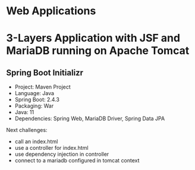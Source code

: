 # Web Applications

# 3-Layers Application with JSF and MariaDB running on Apache Tomcat

## Spring Boot Initializr
* Project: Maven Project
* Language: Java
* Spring Boot: 2.4.3
* Packaging: War
* Java: 11
* Dependencies: Spring Web, MariaDB Driver, Spring Data JPA

Next challenges:
* call an index.html
* use a controller for index.html
* use dependency injection in controller
* connect to a mariadb configured in tomcat context
